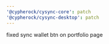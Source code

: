 ```yaml
---
'@cypherock/cysync-core': patch
'@cypherock/cysync-desktop': patch
---
```


fixed sync wallet btn on portfolio page
